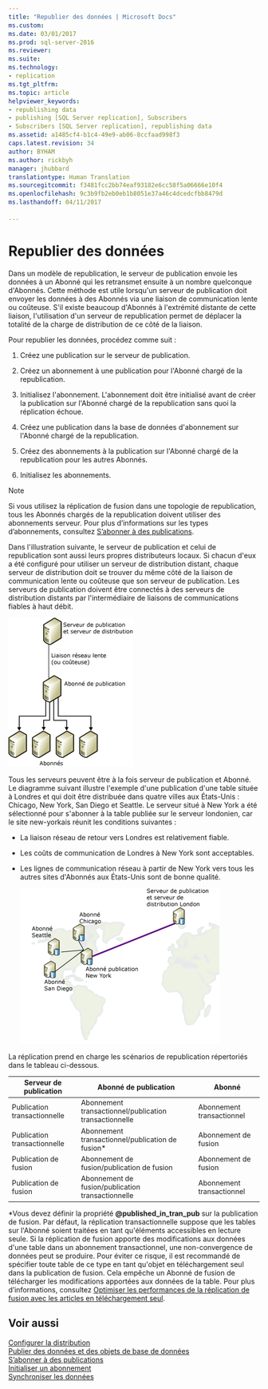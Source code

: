 ```yaml
---
title: "Republier des données | Microsoft Docs"
ms.custom: 
ms.date: 03/01/2017
ms.prod: sql-server-2016
ms.reviewer: 
ms.suite: 
ms.technology:
- replication
ms.tgt_pltfrm: 
ms.topic: article
helpviewer_keywords:
- republishing data
- publishing [SQL Server replication], Subscribers
- Subscribers [SQL Server replication], republishing data
ms.assetid: a1485cf4-b1c4-49e9-ab06-8ccfaad998f3
caps.latest.revision: 34
author: BYHAM
ms.author: rickbyh
manager: jhubbard
translationtype: Human Translation
ms.sourcegitcommit: f3481fcc2bb74eaf93182e6cc58f5a06666e10f4
ms.openlocfilehash: 9c3b9fb2eb0eb1b8051e37a46c4dcedcfbb8479d
ms.lasthandoff: 04/11/2017

---
```

# <a name="republish-data"></a>Republier des données
  Dans un modèle de republication, le serveur de publication envoie les données à un Abonné qui les retransmet ensuite à un nombre quelconque d'Abonnés. Cette méthode est utile lorsqu'un serveur de publication doit envoyer les données à des Abonnés via une liaison de communication lente ou coûteuse. S'il existe beaucoup d'Abonnés à l'extrémité distante de cette liaison, l'utilisation d'un serveur de republication permet de déplacer la totalité de la charge de distribution de ce côté de la liaison.  
  
 Pour republier les données, procédez comme suit :  
  
1.  Créez une publication sur le serveur de publication.  
  
2.  Créez un abonnement à une publication pour l'Abonné chargé de la republication.  
  
3.  Initialisez l'abonnement. L'abonnement doit être initialisé avant de créer la publication sur l'Abonné chargé de la republication sans quoi la réplication échoue.  
  
4.  Créez une publication dans la base de données d'abonnement sur l'Abonné chargé de la republication.  
  
5.  Créez des abonnements à la publication sur l'Abonné chargé de la republication pour les autres Abonnés.  
  
6.  Initialisez les abonnements.  
  
> [!NOTE]  
>  Si vous utilisez la réplication de fusion dans une topologie de republication, tous les Abonnés chargés de la republication doivent utiliser des abonnements serveur. Pour plus d’informations sur les types d’abonnements, consultez [S’abonner à des publications](../../relational-databases/replication/subscribe-to-publications.md).  
  
 Dans l'illustration suivante, le serveur de publication et celui de republication sont aussi leurs propres distributeurs locaux. Si chacun d'eux a été configuré pour utiliser un serveur de distribution distant, chaque serveur de distribution doit se trouver du même côté de la liaison de communication lente ou coûteuse que son serveur de publication. Les serveurs de publication doivent être connectés à des serveurs de distribution distants par l'intermédiaire de liaisons de communications fiables à haut débit.  
  
 ![Republishing data](../../relational-databases/replication/media/repl-06a.gif "Republishing data")  
  
 Tous les serveurs peuvent être à la fois serveur de publication et Abonné. Le diagramme suivant illustre l'exemple d'une publication d'une table située à Londres et qui doit être distribuée dans quatre villes aux États-Unis : Chicago, New York, San Diego et Seattle. Le serveur situé à New York a été sélectionné pour s'abonner à la table publiée sur le serveur londonien, car le site new-yorkais réunit les conditions suivantes :  
  
-   La liaison réseau de retour vers Londres est relativement fiable.  
  
-   Les coûts de communication de Londres à New York sont acceptables.  
  
-   Les lignes de communication réseau à partir de New York vers tous les autres sites d'Abonnés aux États-Unis sont de bonne qualité.  
  
     ![Republication de données vers des emplacements dispersés](../../relational-databases/replication/media/repl-06.gif "Republication de données vers des emplacements dispersés")  
  
 La réplication prend en charge les scénarios de republication répertoriés dans le tableau ci-dessous.  
  
|Serveur de publication|Abonné de publication|Abonné|  
|---------------|---------------------------|----------------|  
|Publication transactionnelle|Abonnement transactionnel/publication transactionnelle|Abonnement transactionnel|  
|Publication transactionnelle|Abonnement transactionnel/publication de fusion*|Abonnement de fusion|  
|Publication de fusion|Abonnement de fusion/publication de fusion|Abonnement de fusion|  
|Publication de fusion|Abonnement de fusion/publication transactionnelle|Abonnement transactionnel|  
  
 \*Vous devez définir la propriété **@published_in_tran_pub** sur la publication de fusion. Par défaut, la réplication transactionnelle suppose que les tables sur l'Abonné soient traitées en tant qu'éléments accessibles en lecture seule. Si la réplication de fusion apporte des modifications aux données d'une table dans un abonnement transactionnel, une non-convergence de données peut se produire. Pour éviter ce risque, il est recommandé de spécifier toute table de ce type en tant qu'objet en téléchargement seul dans la publication de fusion. Cela empêche un Abonné de fusion de télécharger les modifications apportées aux données de la table. Pour plus d’informations, consultez [Optimiser les performances de la réplication de fusion avec les articles en téléchargement seul](../../relational-databases/replication/merge/optimize-merge-replication-performance-with-download-only-articles.md).  
  
## <a name="see-also"></a>Voir aussi  
 [Configurer la distribution](../../relational-databases/replication/configure-distribution.md)   
 [Publier des données et des objets de base de données](../../relational-databases/replication/publish/publish-data-and-database-objects.md)   
 [S’abonner à des publications](../../relational-databases/replication/subscribe-to-publications.md)   
 [Initialiser un abonnement](../../relational-databases/replication/initialize-a-subscription.md)   
 [Synchroniser les données](../../relational-databases/replication/synchronize-data.md)  
  
  
